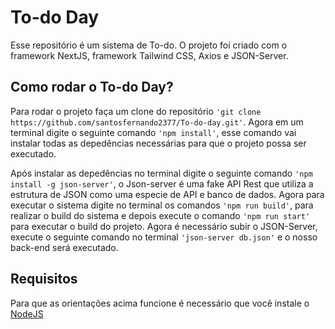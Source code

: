 # To-do Day

Esse repositório é um sistema de To-do. O projeto foi criado com o framework NextJS, framework Tailwind CSS, Axios e JSON-Server.

## Como rodar o To-do Day?

Para rodar o projeto faça um clone do repositório `'git clone https://github.com/santosfernando2377/To-do-day.git'`. Agora em um terminal digite o seguinte comando `'npm install'`, esse comando vai instalar todas as depedências necessárias para que o projeto possa ser executado.

Após instalar as depedências no terminal digite o seguinte comando `'npm install -g json-server'`, o Json-server é uma fake API Rest que utiliza a estrutura de JSON como uma especie de API e banco de dados. Agora para executar o sistema digite no terminal os comandos `'npm run build'`, para realizar o build do sistema e depois execute o comando `'npm run start'` para executar o build do projeto. Agora é necessário subir o JSON-Server, execute o seguinte comando no terminal `'json-server db.json'` e o nosso back-end será executado.

## Requisitos

Para que as orientações acima funcione é necessário que você instale o [NodeJS](https://nodejs.org/en/)

